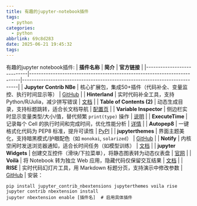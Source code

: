 ```yaml
---
title: 有趣的jupyter-notebook插件
tags:
  - python
categories:
  - python
abbrlink: 69c8d283
date: 2025-06-21 19:45:32
tags:
---
```


有趣的jupyter notebook插件:
| **插件名称**               | **简介**                                                                 | **官方链接**                                                                 |
|----------------------------|--------------------------------------------------------------------------|----------------------------------------------------------------------------|
| **Jupyter Contrib NBe**    | 核心扩展包，集成50+插件（代码补全、变量监控、执行时间显示等）             | [GitHub](https://github.com/ipython-contrib/jupyter_contrib_nbextensions)  |
| **Hinterland**             | 实时代码补全工具，支持 Python/R/Julia，减少拼写错误                      | [文档](https://jupyter-contrib-nbextensions.readthedocs.io/en/latest/nbextensions/hinterland/README.html) |
| **Table of Contents (2)** | 动态生成目录，支持标题跳转，适合长文档导航                               | [配置页](https://jupyter-contrib-nbextensions.readthedocs.io/en/latest/nbextensions/toc2/README.html) |
| **Variable Inspector**    | 侧边栏实时显示变量类型/大小/值，替代频繁 `print(type)` 操作              | [说明](https://jupyter-contrib-nbextensions.readthedocs.io/en/latest/nbextensions/varInspector/README.html) |
| **ExecuteTime**            | 记录每个 Cell 的执行时间和完成时间，优化性能分析                         | [详情](https://jupyter-contrib-nbextensions.readthedocs.io/en/latest/nbextensions/execute_time/README.html) |
| **Autopep8**               | 一键格式化代码为 PEP8 标准，提升可读性                                   | [PyPI](https://pypi.org/project/autopep8/)                                |
| **jupyterthemes**          | 界面主题美化，支持暗黑模式/护眼配色（如 `monokai`, `solarized`）          | [GitHub](https://github.com/dunovank/jupyter-themes)                      |
| **Notify**                 | 内核空闲时发送浏览器通知，适合长时间任务（如模型训练）                   | [文档](https://jupyter-contrib-nbextensions.readthedocs.io/en/latest/nbextensions/notify/README.html) |
| **jupyter Widgets**        | 创建交互控件（滑块/下拉菜单），将静态图表转为动态仪表盘                  | [官网](https://ipywidgets.readthedocs.io/en/latest/)                      |
| **Voilà**                  | 将 Notebook 转为独立 Web 应用，隐藏代码仅保留交互结果                    | [文档](https://voila.readthedocs.io/en/stable/)                           |
| **RISE**                   | 实时代码幻灯片工具，用 Markdown 标题分页，支持演示中修改参数             | [GitHub](https://github.com/damianavila/RISE)                            |
安装：
```
pip install jupyter_contrib_nbextensions jupyterthemes voila rise
jupyter contrib nbextension install
jupyter nbextension enable [插件名]  # 启用具体插件
```
